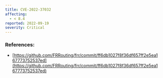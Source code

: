 ```yaml
---
title: CVE-2022-37032
affecting:
  - < 8.4
reported: 2022-09-19
severity: Critical
---
```


### References:
- [https://github.com/FRRouting/frr/commit/ff6db1027f8f36df657ff2e5ea167773752537ed](https://github.com/FRRouting/frr/commit/ff6db1027f8f36df657ff2e5ea167773752537ed)
